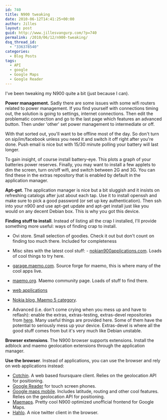 ```yaml
---
id: 740
title: N900 tweaking
date: 2010-06-12T14:41:25+00:00
author: Jilles
layout: post
guid: http://www.jillesvangurp.com/?p=740
permalink: /2010/06/12/n900-tweaking/
dsq_thread_id:
  - "336378540"
categories:
  - Blog Posts
tags:
  - API
  - google
  - Google Maps
  - Google Reader
---
```

I've been tweaking my N900 quite a bit (just because I can).

**Power management.** Sadly there are some issues with some wifi routers related to power management. If you find yourself with connections timing out, the solution is going to settings, internet connections. Then edit the problematic connection and go to the last page which features an advanced button. Then under 'other' set power management to intermediate or off.

With that sorted out, you'll want to be offline most of the day. So don't turn on sip/im/facebook unless you need it and switch it off right after you're done. Push email is nice but with 15/30 minute polling your battery will last longer.

To gain insight, of course install battery-eye. This plots a graph of your batteries power reserves. Finally, you may want to install a few applets to dim the screen, turn on/off wifi, and switch between 2G and 3G. You can find these in the extras repository that is enabled by default in the application manager. 

**Apt-get**. The application manager is nice but a bit sluggish and it insists on refreshing catalogs after just about each tap. Use it to install openssh and make sure to pick a good password (or set up key authentication). Then ssh into your n900 and use apt-get update and apt-get install just like you would on any decent Debian box. This is why you got this device.

**Finding stuff to install**. Instead of listing all the crap I installed, I'll provide something more useful: ways of finding crap to install.

- Ovi store. Small selection of goodies. Check it out but don't count on finding too much there. Included for completeness
- Misc sites with the latest cool stuff:  - [nokian900applications.com](http://www.nokian900applications.com). Loads of cool things to try here.
- [garage.maemo.com](https://garage.maemo.org/). Source forge for maemo, this is where many of the cool apps live.
- [maemo.org](http://maemo.org/). Maemo community page. Loads of stuff to find there.
- [web applications](http://wiki.maemo.org/N900_Web_Applications)
- [Nokia blog, Maemo 5 category](http://nokiamobileblog.com/category/maemo-5/).

        
- Advanced (i.e. don't come crying when you mess up and have to reflash): enable the extras, extras-testing, extras-devel repositories from [here](http://www.nokian900applications.com/repositories-extras-extras-devel-and-extras-testing-for-nokia-n900/). Many useful things are provided here. Some of them have the potential to seriously mess up your device. Extras-devel is where all the good stuff comes from but it's very much like Debian unstable.


**Browser extensions**. The N900 browser supports extensions. Install the adblock and maemo geolocation extensions through the application manager.

**Use the browser**. Instead of applications, you can use the browser and rely on web applications instead:

- [Cotchin](http://cotchin.com/m/). A web based foursquare client. Relies on the geolocation API for positioning.
- [Google Reader](https://www.google.com/reader/i) for touch screen phones.
- [Google maps mobile](http://www.google.com/maps/m). Includes latitude, routing and other cool features. Relies on the geolocation API for positioning.
- [Maemaps](http://www.tomch.com/maemaps.html). Pretty cool N900 optimized unofficial frontend for Google Maps.
- [Hahlo](hahlo.com). A nice twitter client in the browser.


